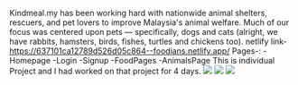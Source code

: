 Kindmeal.my has been working hard with nationwide animal shelters, rescuers, and pet lovers to improve Malaysia's animal welfare. Much of our focus was centered upon pets — specifically, dogs and cats (alright, we have rabbits, hamsters, birds, fishes, turtles and chickens too).
netlify link-https://637101ca12789d526d05c864--foodians.netlify.app/
Pages-:
 -Homepage
 -Login
 -Signup
 -FoodPages
 -AnimalsPage
 This is individual Project and I had worked on that project for 4 days.
<img src="https://user-images.githubusercontent.com/105920094/201532839-36a7bb13-512a-40cf-a463-276991abb001.png"/>
<img src="https://user-images.githubusercontent.com/105920094/201532857-9df362d7-f12e-49e6-a75f-0e0e9272c080.png"/>
<img src="![image](https://user-images.githubusercontent.com/110032571/209779203-c63cb114-15ed-4a6c-929f-5d3e61938c36.png)
"/>
